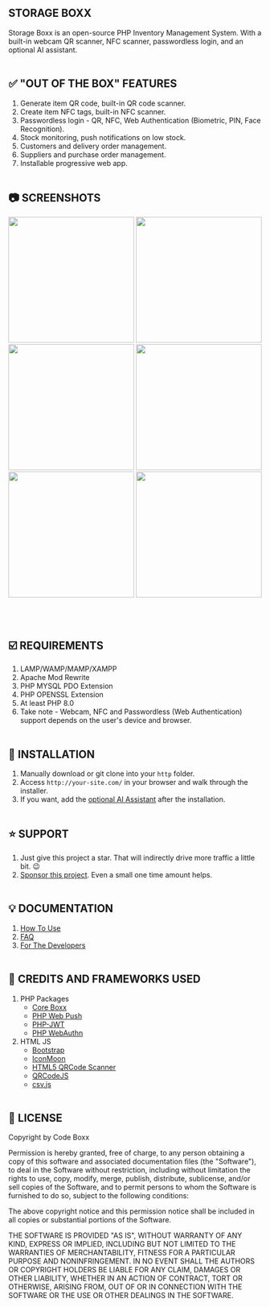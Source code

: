## STORAGE BOXX
Storage Boxx is an open-source PHP Inventory Management System. With a built-in webcam QR scanner, NFC scanner, passwordless login, and an optional AI assistant.
<br><br>

## :white_check_mark: "OUT OF THE BOX" FEATURES
1) Generate item QR code, built-in QR code scanner.
2) Create item NFC tags, built-in NFC scanner.
3) Passwordless login - QR, NFC, Web Authentication (Biometric, PIN, Face Recognition).
4) Stock monitoring, push notifications on low stock.
5) Customers and delivery order management.
6) Suppliers and purchase order management.
7) Installable progressive web app.
<br><br>

## :camera: SCREENSHOTS
<p float="left">
  <img width="250" src="https://github.com/code-boxx/Storage-Boxx-PHP-Inventory-System/blob/main/assets/storage-boxx-1.png">
  <img width="250" src="https://github.com/code-boxx/Storage-Boxx-PHP-Inventory-System/blob/main/assets/storage-boxx-2.png">
  <img width="250" src="https://github.com/code-boxx/Storage-Boxx-PHP-Inventory-System/blob/main/assets/storage-boxx-3.png">
  <img width="250" src="https://github.com/code-boxx/Storage-Boxx-PHP-Inventory-System/blob/main/assets/storage-boxx-4.png">
  <img width="250" src="https://github.com/code-boxx/Storage-Boxx-PHP-Inventory-System/blob/main/assets/storage-boxx-5.png">
  <img width="250" src="https://github.com/code-boxx/Storage-Boxx-PHP-Inventory-System/blob/main/assets/storage-boxx-6.png">
</p>
<br><br>

## :ballot_box_with_check: REQUIREMENTS
1) LAMP/WAMP/MAMP/XAMPP
2) Apache Mod Rewrite
3) PHP MYSQL PDO Extension
4) PHP OPENSSL Extension
5) At least PHP 8.0
6) Take note - Webcam, NFC and Passwordless (Web Authentication) support depends on the user's device and browser.
<br><br>

## :floppy_disk: INSTALLATION
1) Manually download or git clone into your `http` folder.
2) Access `http://your-site.com/` in your browser and walk through the installer.
3) If you want, add the [optional AI Assistant](https://github.com/code-boxx/Storage-Boxx-AI) after the installation.
<br><br>

## :star: SUPPORT
1) Just give this project a star. That will indirectly drive more traffic a little bit. :wink:
2) [Sponsor this project](https://github.com/sponsors/code-boxx). Even a small one time amount helps.
<br><br>

## :bulb: DOCUMENTATION
1) [How To Use](https://code-boxx.com/storage-boxx-php-inventory-system/#sec-use)
2) [FAQ](https://code-boxx.com/core-boxx-php-framework/#sec-faq)
3) [For The Developers](https://code-boxx.com/storage-boxx-php-inventory-system/#sec-dev)
<br><br>

## :electric_plug: CREDITS AND FRAMEWORKS USED
1) PHP Packages
   - [Core Boxx](https://code-boxx.com/core-boxx-php-framework/)
   - [PHP Web Push](https://github.com/web-push-libs/web-push-php)
   - [PHP-JWT](https://github.com/firebase/php-jwt)
   - [PHP WebAuthn](https://github.com/lbuchs/WebAuthn/tree/master)
2) HTML JS
   - [Bootstrap](https://getbootstrap.com/)
   - [IconMoon](https://icomoon.io/)
   - [HTML5 QRCode Scanner](https://github.com/mebjas/html5-qrcode)
   - [QRCodeJS](https://davidshimjs.github.io/qrcodejs/)
   - [csv.js](https://github.com/okfn/csv.js/)
<br><br>

## :newspaper: LICENSE
Copyright by Code Boxx

Permission is hereby granted, free of charge, to any person obtaining a copy
of this software and associated documentation files (the "Software"), to deal
in the Software without restriction, including without limitation the rights
to use, copy, modify, merge, publish, distribute, sublicense, and/or sell
copies of the Software, and to permit persons to whom the Software is
furnished to do so, subject to the following conditions:

The above copyright notice and this permission notice shall be included in all
copies or substantial portions of the Software.

THE SOFTWARE IS PROVIDED "AS IS", WITHOUT WARRANTY OF ANY KIND, EXPRESS OR
IMPLIED, INCLUDING BUT NOT LIMITED TO THE WARRANTIES OF MERCHANTABILITY,
FITNESS FOR A PARTICULAR PURPOSE AND NONINFRINGEMENT. IN NO EVENT SHALL THE
AUTHORS OR COPYRIGHT HOLDERS BE LIABLE FOR ANY CLAIM, DAMAGES OR OTHER
LIABILITY, WHETHER IN AN ACTION OF CONTRACT, TORT OR OTHERWISE, ARISING FROM,
OUT OF OR IN CONNECTION WITH THE SOFTWARE OR THE USE OR OTHER DEALINGS IN THE
SOFTWARE.